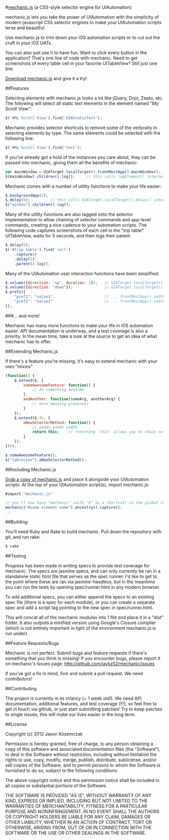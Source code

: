 #[mechanic.js](http://www.cozykozy.com/pages/mechanicjs)  (a CSS-style selector engine for UIAutomation)

mechanic.js lets you take the power of UIAutomation with the simplicity of modern javascript CSS selector engines to make your UIAutomation scripts terse and beautiful.

Use mechanic.js to trim down your iOS automation scripts or to cut out the cruft in your iOS UATs.

You can also just use it to have fun. Want to click every button in the application? That's one line of code with mechanic. Need to get screenshots of every table cell in your favorite UITableView? Still just one line.

[Download mechanic.js](https://github.com/downloads/jaykz52/mechanic/mechanic-0.1.1.zip) and give it a try!

##Features

Selecting elements with mechanic.js looks a lot like jQuery, Dojo, Zepto, etc. The following will select all static text elements in the element named "My Scroll View":

``` js
$('#My Scroll View').find('UIAStaticText');
```

Mechanic provides selector shortcuts to remove some of the verbosity in selecting elements by type. The same elements could be selected with the following line:

``` js
$('#My Scroll View').find('text');
```

If you've already got a hold of the instances you care about, they can be passed into mechanic, giving them all the benefits of mechanic:

``` js
var mainWindow = UIATarget.localTarget().frontMostApp().mainWindow();
$(mainWindow).children().log();		// this calls logElement() internally
```

Mechanic comes with a number of utility functions to make your life easier:

``` js
$.backgroundApp(2);
$.delay(5);			// this calls UIATarget.localTarget().delay() internally
$("window").children().log();
```

Many of the utility functions are also tagged onto the selector implementation to allow chaining of selector commands and app-level commands, creating a nice cadence to your automation scripts. The following code captures screenshots of each cell in the "trip table" UITableView, waits for 5 seconds, and then logs their parent:

``` js
$.delay(5);
$('#trip table').find('cell')
	.capture()
	.delay(5)
	.parent().log();
```

Many of the UIAutomation user interaction functions have been simplified:

``` js
$.volume({direction: "up", duration: 2});	// UIATarget.localTarget().holdVolumeUp(2)
$.volume({direction: "down"});				// UIATarget.localTarget().clickVolumeDown();
$.prefs({
	"pref1": "value1", 						// ... frontMostApp().setPreferencesValueForKey("value1", "pref1");
	"pref2": "value2"						// ... frontMostApp().setPreferencesValueForKey("value2", "pref2")
});
```

###... and more!

Mechanic has many more functions to make your life in iOS automation easier. API documentation is underway, and a test coverage is also a priority. In the mean time, take a look at the source to get an idea of what mechanic has to offer.

##Extending Mechanic.js

If there's a feature you're missing, it's easy to extend mechanic with your own "mixins"

``` js
(function() {
	$.extend($, {
		someAwesomeFeature: function() {
			// do something awesome
		},
		andAnother: function(someArg, anotherArg) {
			// more amazing greatness
		}
	});
	$.extend($.fn, {
		aNewSelectorMethod: function() {
			// yadda yadda yadda
			return this;	// returning 'this' allows you to chain selector-based functions together
		}
	});
})();

$.someAwesomeFeature();
$("tableview").aNewSelectorMethod();
```

##Including Mechanic.js

[Grab a copy of mechanic.js](https://github.com/downloads/jaykz52/mechanic/mechanic-0.1.1.zip) and place it alongside your UIAutomation scripts. At the top of your UIAutomation script(s), import mechanic.js:

``` js
#import "mechanic.js"

// you'll now have "mechanic" (with "$" as a shortcut) in the global context.
mechanic("#some element name").ancestry().capture();
...
```

##Building

You'll need Ruby and Rake to build mechanic. Pull down the repository with git, and run rake:

``` sh
$ rake
```

##Testing

Progress has been made in writing specs to provide test coverage for mechanic. The specs are jasmine specs, and can only currently be ran in a standalone static html file that serves as the spec runner. I'd like to get to the point where these are ran via jasmine-headless, but in the meantime you can run the tests by opening spec/runner.html in any modern browser.

To add additional specs, you can either append the specs to an existing spec file (there is a spec for each module), or you can create a separate spec and add a script tag pointing to the new spec in spec/runner.html.

This will concat all of the mechanic modules into 1 file and place it in a "dist" folder. It also outputs a minified version using Google's Closure compiler (which is not entirely important in light of the environment mechanic.js is run under).

##Feature Requests/Bugs

Mechanic is not perfect. Submit bugs and feature requests if there's something that you think is missing! If you encounter bugs, please report it on mechanic's Issues page: http://github.com/jaykz52/mechanic/issues

If you've got a fix in mind, fork and submit a pull request. We need contributors!

##Contributing

The project is currently in its infancy (~ 1 week old!). We need API documentation, additional features, and test coverage (!!!), so feel free to get in touch via github, or just start submitting patches! Try to keep patches to single issues, this will make our lives easier in the long term.

##License

Copyright (c) 2012 Jason Kozemczak

Permission is hereby granted, free of charge, to any person obtaining a copy of this software and associated documentation files (the "Software"), to deal in the Software without restriction, including without limitation the rights to use, copy, modify, merge, publish, distribute, sublicense, and/or sell copies of the Software, and to permit persons to whom the Software is furnished to do so, subject to the following conditions:

The above copyright notice and this permission notice shall be included in all copies or substantial portions of the Software.

THE SOFTWARE IS PROVIDED "AS IS", WITHOUT WARRANTY OF ANY KIND, EXPRESS OR IMPLIED, INCLUDING BUT NOT LIMITED TO THE WARRANTIES OF MERCHANTABILITY, FITNESS FOR A PARTICULAR PURPOSE AND NONINFRINGEMENT. IN NO EVENT SHALL THE AUTHORS OR COPYRIGHT HOLDERS BE LIABLE FOR ANY CLAIM, DAMAGES OR OTHER LIABILITY, WHETHER IN AN ACTION OF CONTRACT, TORT OR OTHERWISE, ARISING FROM, OUT OF OR IN CONNECTION WITH THE SOFTWARE OR THE USE OR OTHER DEALINGS IN THE SOFTWARE.
